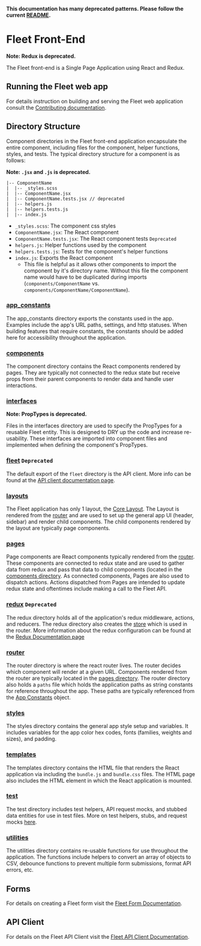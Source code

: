 **This documentation has many deprecated patterns. Please follow the current [README](./README.md).**

# Fleet Front-End

**Note: Redux is deprecated.**

The Fleet front-end is a Single Page Application using React and Redux.

## Running the Fleet web app

For details instruction on building and serving the Fleet web application
consult the [Contributing documentation](../docs/Contributing/README.md).

## Directory Structure

Component directories in the Fleet front-end application encapsulate the entire
component, including files for the component, helper functions, styles, and tests. The
typical directory structure for a component is as follows:

**Note: `.jsx` and `.js` is deprecated.**
```
|-- ComponentName
|  |-- _styles.scss
|  |-- ComponentName.jsx
|  |-- ComponentName.tests.jsx // deprecated
|  |-- helpers.js
|  |-- helpers.tests.js
|  |-- index.js
```

- `_styles.scss`: The component css styles
- `ComponentName.jsx`: The React component
- `ComponentName.tests.jsx`: The React component tests `Deprecated`
- `helpers.js`: Helper functions used by the component
- `helpers.tests.js`: Tests for the component's helper functions
- `index.js`: Exports the React component
  - This file is helpful as it allows other components to import the component
    by it's directory name. Without this file the component name would have to
    be duplicated during imports (`components/ComponentName` vs. `components/ComponentName/ComponentName`).

### [app_constants](./app_constants)

The app_constants directory exports the constants used in the app. Examples
include the app's URL paths, settings, and http statuses. When building features
that require constants, the constants should be added here for accessibility
throughout the application.

### [components](./components)

The component directory contains the React components rendered by pages. They
are typically not connected to the redux state but receive props from their
parent components to render data and handle user interactions.

### [interfaces](./interfaces)

**Note: PropTypes is deprecated.**

Files in the interfaces directory are used to specify the PropTypes for a reusable Fleet
entity. This is designed to DRY up the code and increase re-usability. These
interfaces are imported into component files and implemented when defining the
component's PropTypes.

### [fleet](./fleet) `Deprecated`

The default export of the `fleet` directory is the API client. More info can be
found at the [API client documentation page](./fleet/README.md).

### [layouts](https://github.com/fleetdm/fleet/tree/main/frontend/layouts)

The Fleet application has only 1 layout, the [Core Layout](./layouts/CoreLayout/CoreLayout.jsx).
The Layout is rendered from the [router](./router/index.tsx) and are used to set up the general app UI (header, sidebar) and render child components.
The child components rendered by the layout are typically page components.

### [pages](./pages)

Page components are React components typically rendered from the [router](./router).
These components are connected to redux state and are used to gather data from
redux and pass that data to child components (located in the [components
directory](./components). As
connected components, Pages are also used to dispatch actions. Actions
dispatched from Pages are intended to update redux state and oftentimes include
making a call to the Fleet API.

### [redux](./redux) `Deprecated`

The redux directory holds all of the application's redux middleware, actions,
and reducers. The redux directory also creates the [store](./redux/store.js) which is used in the router.
More information about the redux configuration can be found at the [Redux
Documentation page](./redux/README.md)

### [router](./router)

The router directory is where the react router lives. The router decides which
component will render at a given URL. Components rendered from the router are
typically located in the [pages directory](./pages). The router directory also holds a `paths`
file which holds the application paths as string constants for reference
throughout the app. These paths are typically referenced from the [App
Constants](./app_constants) object.

### [styles](./styles)

The styles directory contains the general app style setup and variables. It
includes variables for the app color hex codes, fonts (families, weights and sizes), and padding.

### [templates](./templates)

The templates directory contains the HTML file that renders the React application via including the `bundle.js`
and `bundle.css` files. The HTML page also includes the HTML element in which the React application is mounted.

### [test](./test)

The test directory includes test helpers, API request mocks, and stubbed data entities for use in test files.
More on test helpers, stubs, and request mocks [here](./test/README.md).

### [utilities](./utilities)

The utilities directory contains re-usable functions for use throughout the
application. The functions include helpers to convert an array of objects to
CSV, debounce functions to prevent multiple form submissions, format API errors,
etc.

## Forms

For details on creating a Fleet form visit the [Fleet Form Documentation](./components/forms/README.md).

## API Client

For details on the Fleet API Client visit the [Fleet API Client Documentation](./fleet/README.md).
